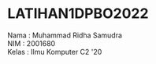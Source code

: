# LATIHAN1DPBO2022
Nama  : Muhammad Ridha Samudra
<br>
NIM   : 2001680
<br>
Kelas : Ilmu Komputer C2 '20
<br>

